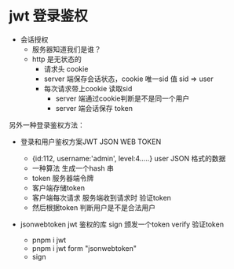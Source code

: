 
# jwt 登录鉴权

- 会话授权
    - 服务器知道我们是谁？
    - http 是无状态的
        - 请求头 cookie
        - server 端保存会话状态，cookie  唯一sid 值  sid => user
        - 每次请求带上cookie 读取sid
            - server 端通过cookie判断是不是同一个用户
            - server 端会话保存 token  

另外一种登录鉴权方法：
- 登录和用户鉴权方案JWT JSON WEB TOKEN 
    - {id:112, username:'admin', level:4.....}  user JSON 格式的数据
    - 一种算法 生成一个hash 串
    - token 服务器端令牌 
    - 客户端存储token 
    - 客户端每次请求 服务端收到请求时  验证token 
    - 然后根据token 判断用户是不是合法用户


- jsonwebtoken 
    jwt 鉴权的库
    sign 颁发一个token 
    verify 验证token 
    - pnpm i jwt
    - pnpm i jwt form "jsonwebtoken"
    - sign 
